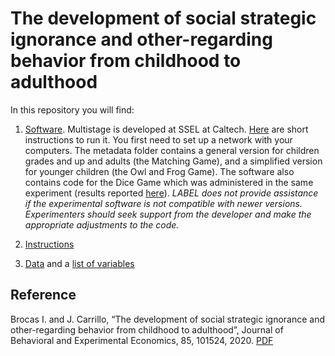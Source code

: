 # The development of social strategic ignorance and other-regarding behavior from childhood to adulthood

In this repository you will find: 

1. [Software](https://github.com/labelinstitute/dev_DM/tree/main/ignorance/Software). Multistage is developed at SSEL at Caltech. [Here](https://drive.google.com/file/d/1jp9XA6YVJm3eW9_c4rYbBQtlSfmJg9XO/view) are short instructions to run it. You first need to set up a network with your computers. The metadata folder contains a general version for children grades and up and adults (the Matching Game), and a simplified version for younger children (the Owl and Frog Game). The software also contains code for the Dice Game which was administered in the same experiment (results reported [here](http://isabellebrocas.org/Research/lying.pdf)). *LABEL does not provide assistance if the experimental software is not compatible with newer versions. Experimenters should seek support from the developer and make the appropriate adjustments to the code.*

2. [Instructions](https://raw.githubusercontent.com/labelinstitute/dev_DM/main/ignorance/Instructions.pdf) 

3. [Data](https://github.com/labelinstitute/dev_DM/tree/main/ignorance/Data) and a [list of variables](https://raw.githubusercontent.com/labelinstitute/dev_DM/main/ignorance/Variables.pdf)


## Reference
Brocas I. and J. Carrillo, “The development of social strategic ignorance and other-regarding behavior from childhood to adulthood”, Journal of Behavioral and Experimental Economics, 85, 101524, 2020. [PDF](http://isabellebrocas.org/Research/social.pdf)
